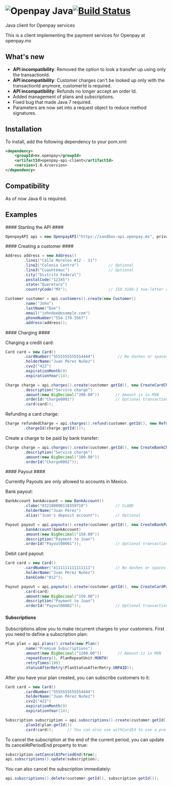 ![Openpay Java](http://www.openpay.mx/img/github/java.jpg)[![Build Status](https://travis-ci.org/open-pay/openpay-java.png?branch=master)](https://travis-ci.org/open-pay/openpay-java)
===============

Java client for Openpay services

This is a client implementing the payment services for Openpay at openpay.mx

What's new
----------------

- **API incompatibility**: Removed the option to look a transfer up using only the transactionId.
- **API incompatibility**: Customer charges can't be looked up only with the transactionId anymore, customerId is required. 
- **API incompatibility**: Refunds no longer accept an order Id. 
- Added management of plans and subscriptions.
- Fixed bug that made Java 7 required.
- Parameters are now set into a request object to reduce method signatures.

Installation
----------------

To install, add the following dependency to your pom.xml:

```xml
<dependency>
	<groupId>mx.openpay</groupId>
	<artifactId>openpay-api-client</artifactId>
	<version>1.0.4/version>
</dependency>
```

Compatibility
----------------

As of now Java 6 is required.

Examples
----------------

#### Starting the API ####

```java
OpenpayAPI api = new OpenpayAPI("https://sandbox-api.openpay.mx", privateKey, merchantId);
```

#### Creating a customer ####

```java
Address address = new Address()
		.line1("Calle Morelos #12 - 11")
		.line2("Colonia Centro")             // Optional
		.line3("Cuauhtémoc")                 // Optional
		.city("Distrito Federal")
		.postalCode("12345")	
		.state("Queretaro")
		.countryCode("MX");                  // ISO 3166-1 two-letter code
		    
Customer customer = api.customers().create(new Customer()
        .name("John")
        .lastName("Doe")
        .email("johndoe@example.com")
        .phoneNumber("554-170-3567")
        .address(address));
```

#### Charging ####

Charging a credit card:		

```java
Card card = new Card()
		.cardNumber("5555555555554444")          // No dashes or spaces
		.holderName("Juan Pérez Nuñez")         
		.cvv2("422")            
		.expirationMonth(9)
		.expirationYear(14);

Charge charge = api.charges().create(customer.getId(), new CreateCardChargeParams()
		.description("Service charge")
		.amount(new BigDecimal("200.00"))       // Amount is in MXN
		.orderId("Charge0001")                  // Optional transaction identifier
		.card(card));
```

Refunding a card charge:

```java
Charge refundedCharge = api.charges().refund(customer.getId(), new RefundParams()
		.chargeId(charge.getId()));
```

Create a charge to be paid by bank transfer:

```java
Charge charge = api.charges().create(customer.getId(), new CreateBankChargeParams()
		.description("Service charge")
		.amount(new BigDecimal("100.00"))
		.orderId("Charge0002"));
```

#### Payout ####

Currently Payouts are only allowed to accounts in Mexico.

Bank payout:

```java
BankAccount bankAccount = new BankAccount()
		.clabe("032180000118359719")            // CLABE
		.holderName("Juan Pérez")
		.alias("Juan's deposit account");       // Optional

Payout payout = api.payouts().create(customer.getId(), new CreateBankPayoutParams()
	    .bankAccount(bankAccount)
	    .amount(new BigDecimal("150.00"))
	    .description("Payment to Juan")
	    .orderId("Payout00001"));               // Optional transaction identifier
```

Debit card payout:

```java
Card card = new Card()
        .cardNumber("4111111111111111")         // No dashes or spaces
        .holderName("Juan Pérez Nuñez")
        .bankCode("012");

Payout payout = api.payouts().create(customer.getId(), new CreateCardPayoutParams()
        .card(card)
        .amount(new BigDecimal("150.00"))
        .description("Payment to Juan")
        .orderId("Payout00002"));               // Optional transaction identifier
```


#### Subscriptions ####

Subscriptions allow you to make recurrent charges to your customers. First you need to define a subscription plan:

```java
Plan plan = api.plans().create(new Plan()
		.name("Premium Subscriptions")
		.amount(new BigDecimal("1200.00"))       // Amount is in MXN
		.repeatEvery(1, PlanRepeatUnit.MONTH)           
		.retryTimes(100)
		.statusAfterRetry(PlanStatusAfterRetry.UNPAID));
```

After you have your plan created, you can subscribe customers to it:

```java
Card card = new Card()
		.cardNumber("5555555555554444")         
		.holderName("Juan Pérez Nuñez")
		.cvv2("422")
		.expirationMonth(9)                  
		.expirationYear(14);

Subscription subscription = api.subscriptions().create(customer.getId(), new Subscription()
		.planId(plan.getId())
		.card(card));      // You can also use withCardId to use a pre-registered card.
```

To cancel the subscription at the end of the current period, you can update its cancelAtPeriodEnd property to true:

```java
subscription.setCancelAtPeriodEnd(true);
api.subscriptions().update(subscription);
```

You can also cancel the subscription immediately:

```java
api.subscriptions().delete(customer.getId(), subscription.getId());
```


